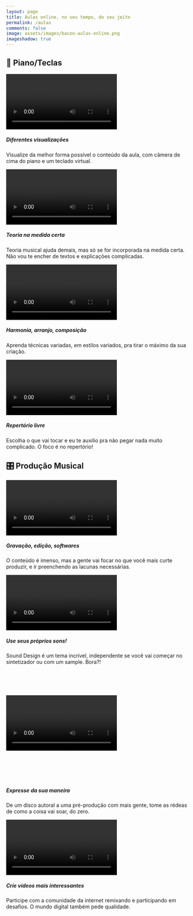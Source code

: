 ```yaml
---
layout: page
title: Aulas online, no seu tempo, do seu jeito 
permalink: /aulas
comments: false
image: assets/images/bacon-aulas-online.png
imageshadow: true
---
```



## 🎹 Piano/Teclas  
  
<div class="card-deck">
  <div class="card">
    <video controls>
      <source src="{{ site.baseurl }}/assets/videos/escalas.webm">
    </video>
    <div class="card-body">
      <h5 class="card-title">Diferentes visualizações</h5>
      <p class="card-text">Visualize da melhor forma possível o conteúdo da aula, com câmera de cima do piano e um teclado virtual.</p>
    </div>
  </div>
  <div class="card">
    <video controls>
      <source src="{{ site.baseurl }}/assets/videos/dedilhado.mp4">
    </video>
    <div class="card-body">
      <h5 class="card-title">Teoria na medida certa</h5>
      <p class="card-text">Teoria musical ajuda demais, mas só se for incorporada na medida certa. Não vou te encher de textos e explicações complicadas.</p>
    </div>
  </div>
</div>
<div class="card-deck">
  <div class="card">
    <video controls>
      <source src="{{ site.baseurl }}/assets/videos/barryharris.webm">
    </video>
    <div class="card-body">
      <h5 class="card-title">Harmonia, arranjo, composição</h5>
      <p class="card-text">Aprenda técnicas variadas, em estilos variados, pra tirar o máximo da sua criação.</p>
    </div>
  </div>
  <div class="card">
    <video controls>
      <source src="{{ site.baseurl }}/assets/videos/solo.mp4">
    </video>
    <div class="card-body">
      <h5 class="card-title">Repertório livre</h5>
      <p class="card-text">Escolha o que vai tocar e eu te auxilio pra não pegar nada muito complicado. O foco é no repertório!</p>
    </div>
  </div>
</div>

## 🎛 Produção Musical

<div class="card-deck">
  <div class="card">
    <video controls>
      <source src="{{ site.baseurl }}/assets/videos/prod-sintetizadores.mp4">
    </video>
    <div class="card-body">
      <h5 class="card-title">Gravação, edição, softwares</h5>
      <p class="card-text">O conteúdo é imenso, mas a gente vai focar no que você mais curte produzir, e ir preenchendo as lacunas necessárias.</p>
    </div>
  </div>
  <div class="card">
    <video controls>
      <source src="{{ site.baseurl }}/assets/videos/prod-sounddesign.mp4">
    </video>
    <div class="card-body">
      <h5 class="card-title">Use seus próprios sons!</h5>
      <p class="card-text">Sound Design é um tema incrível, independente se você vai começar no sintetizador ou com um sample. Bora?!</p>
    </div>
  </div>
</div>
<div class="card-deck">
  <div class="card">
    <video style="padding: 68px 0 79px 0;" controls>
      <source src="{{ site.baseurl }}/assets/videos/prod-24k.mp4">
    </video>
    <div class="card-body">
      <h5 class="card-title">Expresse da sua maneira</h5>
      <p class="card-text">De um disco autoral a uma pré-produção com mais gente, tome as rédeas de como a coisa vai soar, do zero.</p>
    </div>
  </div>
  <div class="card">
    <video controls>
      <source src="{{ site.baseurl }}/assets/videos/prod-zoeira.mp4">
    </video>
    <div class="card-body">
      <h5 class="card-title">Crie vídeos mais interessantes</h5>
      <p class="card-text">Participe com a comunidade da internet remixando e participando em desafios. O mundo digital também pede qualidade.</p>
    </div>
  </div>
</div>
